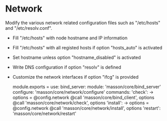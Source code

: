 
# Network

Modify the various network related configuration files such as
"/etc/hosts" and "/etc/resolv.conf".

* Fill "/etc/hosts" with node hostname and IP information
* Fill "/etc/hosts" with all registed hosts if option "hosts_auto" is activated
* Set hostname unless option "hostname_disabled" is activated
* Write DNS configuration if option "resolv" is defined
* Customize the network interfaces if option "ifcg" is provided

    module.exports =
      use:
        bind_server: module: 'masson/core/bind_server'
      configure:
        'masson/core/network/configure'
      commands:
        'check': ->
          options = @config.network
          @call 'masson/core/bind_client', options
          @call 'masson/core/network/check', options
        'install': ->
          options = @config.network
          @call 'masson/core/network/install', options
        'restart':
          'masson/core/network/restart'
